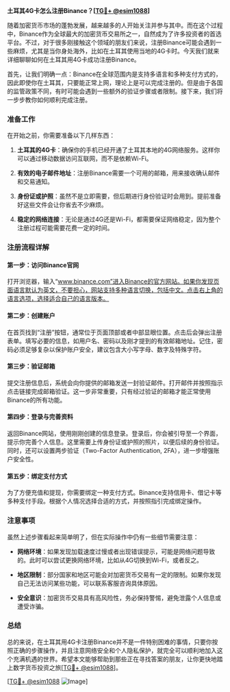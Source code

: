 **土耳其4G卡怎么注册Binance？[[TG💪+ @esim1088](https://t.me/s/esim1088)]**

随着加密货币市场的蓬勃发展，越来越多的人开始关注并参与其中。而在这个过程中，Binance作为全球最大的加密货币交易所之一，自然成为了许多投资者的首选平台。不过，对于很多刚接触这个领域的朋友们来说，注册Binance可能会遇到一些麻烦，尤其是当你身处海外，比如在土耳其使用当地的4G卡时。今天我们就来详细聊聊如何在土耳其用4G卡成功注册Binance。

首先，让我们明确一点：Binance在全球范围内是支持多语言和多种支付方式的，因此即使你在土耳其，只要能正常上网，理论上是可以完成注册的。但是由于各国的监管政策不同，有时可能会遇到一些额外的验证步骤或者限制。接下来，我们将一步步教你如何顺利完成注册。

### 准备工作

在开始之前，你需要准备以下几样东西：

1. **土耳其的4G卡**：确保你的手机已经开通了土耳其本地的4G网络服务。这样你可以通过移动数据访问互联网，而不是依赖Wi-Fi。
   
2. **有效的电子邮件地址**：注册Binance需要一个可用的邮箱，用来接收确认邮件和交易通知。

3. **身份证或护照**：虽然不是立即需要，但后期进行身份验证时会用到。提前准备好这些文件会让你省去不少麻烦。

4. **稳定的网络连接**：无论是通过4G还是Wi-Fi，都需要保证网络稳定，因为整个注册过程可能需要花费一定的时间。

### 注册流程详解

#### 第一步：访问Binance官网

打开浏览器，输入“www.binance.com”进入Binance的官方网站。如果你发现页面语言默认为英文，不要担心，网站支持多种语言切换，包括中文。点击右上角的语言选项，选择适合自己的语言版本。

#### 第二步：创建账户

在首页找到“注册”按钮，通常位于页面顶部或者中部显眼位置。点击后会弹出注册表单。填写必要的信息，如用户名、密码以及刚才提到的有效邮箱地址。记住，密码必须足够复杂以保护账户安全，建议包含大小写字母、数字及特殊字符。

#### 第三步：验证邮箱

提交注册信息后，系统会向你提供的邮箱发送一封验证邮件。打开邮件并按照指示点击链接完成邮箱验证。这一步非常重要，只有经过验证的邮箱才能正常使用Binance的所有功能。

#### 第四步：登录与完善资料

返回Binance网站，使用刚刚创建的信息登录。登录后，你会被引导至一个界面，提示你完善个人信息。这里需要上传身份证或护照的照片，以便后续的身份验证。同时，还可以设置两步验证（Two-Factor Authentication, 2FA），进一步增强账户安全性。

#### 第五步：绑定支付方式

为了方便充值和提现，你需要绑定一种支付方式。Binance支持信用卡、借记卡等多种支付手段。根据个人情况选择合适的方式，并按照指引完成绑定操作。

### 注意事项

虽然上述步骤看起来简单明了，但在实际操作中仍有一些细节需要注意：

- **网络环境**：如果发现加载速度过慢或者出现错误提示，可能是网络问题导致的。此时可以尝试更换网络环境，比如从4G切换到Wi-Fi，或者反之。
  
- **地区限制**：部分国家和地区可能会对加密货币交易有一定的限制。如果你发现自己无法访问某些功能，可以联系客服咨询具体原因。

- **安全意识**：加密货币交易具有高风险性，务必保持警惕，避免泄露个人信息或遭受诈骗。

### 总结

总的来说，在土耳其用4G卡注册Binance并不是一件特别困难的事情，只要你按照正确的步骤操作，并且注意网络安全和个人隐私保护，就完全可以顺利地加入这个充满机遇的世界。希望本文能够帮助到那些正在寻找答案的朋友，让你更快地踏上数字货币投资之旅[[TG💪+ @esim1088](https://t.me/s/esim1088)]。

[[TG💪+ @esim1088](https://t.me/s/esim1088) ![Image](https://i.postimg.cc/4NQfJmqS/Snipaste-2025-05-13-00-14-12.png)]